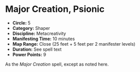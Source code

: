 # Major Creation, Psionic

- **Circle:** 5
- **Category:** Shaper
- **Discipline:** Metacreativity
- **Manifesting Time:** 10 minutes
- **Map Range:** Close (25 feet + 5 feet per 2 manifester levels)
- **Duration:** See spell text
- **Power Points:** 9

As the *Major Creation* spell, except as noted here.

